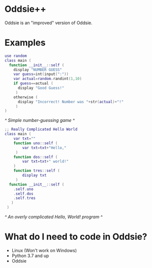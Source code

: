 # Oddsie++
 Oddsie is an "improved" version of Oddsie.
# Examples
```lua
use random
class main (
  function __init__::self (
    display "NUMBER GUESS"
    var guess=int(input(":"))
    var actual=random.randint(1,10)
    if guess==actual (
      display "Good Guess!"
     )
    otherwise (
      display "Incorrect! Number was "+str(actual)+"!"
     )
)
```
*^ Simple number-guessing game ^*
```lua
;; Really Complicated Hello World
class main (
	var txt=""
	function uno::self (
		var txt=txt+"Hello,"
	 )
	function dos::self (
		var txt=txt+" world!"
	)
	function tres::self (
		display txt
	 )
  function __init__::self (
    .self.uno
    .self.dos
    .self.tres
   )
 )
```
*^ An overly complicated Hello, World! program ^*
# What do I need to code in Oddsie?
- Linux (Won't work on Windows)
- Python 3.7 and up
- Oddsie
